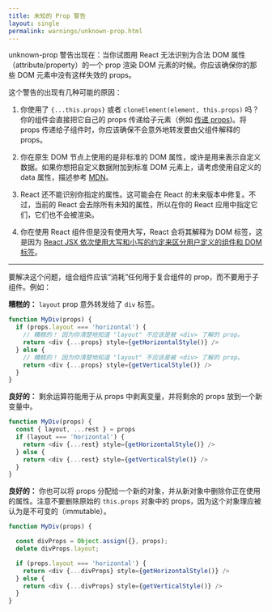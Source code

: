 ```yaml
---
title: 未知的 Prop 警告
layout: single
permalink: warnings/unknown-prop.html
---
```


unknown-prop 警告出现在：当你试图用 React 无法识别为合法 DOM 属性（attribute/property）的一个 prop 渲染 DOM 元素的时候。你应该确保你的那些 DOM 元素中没有这样失效的 props。

这个警告的出现有几种可能的原因：

1. 你使用了 `{...this.props}` 或者 `cloneElement(element, this.props)` 吗？你的组件会直接把它自己的 props 传递给子元素（例如 [传递 props](/docs/transferring-props.html))。将 props 传递给子组件时，你应该确保不会意外地转发要由父组件解释的 props。

2. 你在原生 DOM 节点上使用的是非标准的 DOM 属性，或许是用来表示自定义数据。如果你想把自定义数据附加到标准 DOM 元素上，请考虑使用自定义的 data 属性，描述参考 [MDN](https://developer.mozilla.org/en-US/docs/Web/Guide/HTML/Using_data_attributes)。

3. React 还不能识别你指定的属性。这可能会在 React 的未来版本中修复。不过，当前的 React 会去除所有未知的属性，所以在你的 React 应用中指定它们，它们也不会被渲染。

4. 你在使用 React 组件但是没有使用大写，React 会将其解释为 DOM 标签，这是因为 [React JSX 依次使用大写和小写的约定来区分用户定义的组件和 DOM 标签](/docs/jsx-in-depth.html#user-defined-components-must-be-capitalized)。

---

要解决这个问题，组合组件应该“消耗”任何用于复合组件的 prop，而不要用于子组件。例如：

**糟糕的：** `layout` prop 意外转发给了 `div` 标签。

```js
function MyDiv(props) {
  if (props.layout === 'horizontal') {
    // 糟糕的！ 因为你清楚地知道 "layout" 不应该是被 <div> 了解的 prop。
    return <div {...props} style={getHorizontalStyle()} />
  } else {
    // 糟糕的！ 因为你清楚地知道 "layout" 不应该是被 <div> 了解的 prop。
    return <div {...props} style={getVerticalStyle()} />
  }
}
```

**良好的：** 剩余运算符能用于从 props 中剥离变量，并将剩余的 props 放到一个新变量中。

```js
function MyDiv(props) {
  const { layout, ...rest } = props
  if (layout === 'horizontal') {
    return <div {...rest} style={getHorizontalStyle()} />
  } else {
    return <div {...rest} style={getVerticalStyle()} />
  }
}
```

**良好的：** 你也可以将 props 分配给一个新的对象，并从新对象中删除你正在使用的属性。注意不要删除原始的 `this.props` 对象中的 props，因为这个对象理应被认为是不可变的（immutable）。

```js
function MyDiv(props) {

  const divProps = Object.assign({}, props);
  delete divProps.layout;

  if (props.layout === 'horizontal') {
    return <div {...divProps} style={getHorizontalStyle()} />
  } else {
    return <div {...divProps} style={getVerticalStyle()} />
  }
}
```
